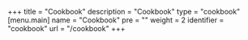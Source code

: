 +++
title = "Cookbook"
description = "Cookbook"
type = "cookbook"
[menu.main]
  name = "Cookbook"
  pre = "<i class='fa fa-code'></i>"
  weight = 2
  identifier = "cookbook"
  url = "/cookbook"
+++

<script>location = '/cookbook/auto-tls';</script>